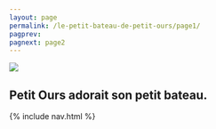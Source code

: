 ```yaml
---
layout: page
permalink: /le-petit-bateau-de-petit-ours/page1/
pagprev: 
pagnext: page2
---
```


<img src="{{ site.baseurl }}/img/page1.jpg"/>

## Petit Ours adorait son petit bateau.

{% include nav.html %}
